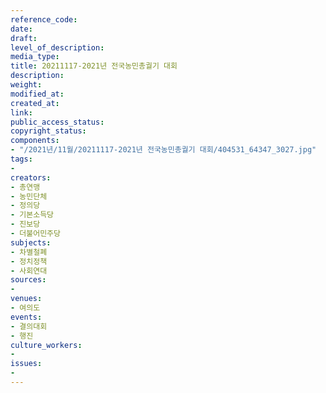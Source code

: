 ```yaml
---
reference_code: 
date: 
draft: 
level_of_description: 
media_type: 
title: 20211117-2021년 전국농민총궐기 대회
description: 
weight: 
modified_at: 
created_at: 
link: 
public_access_status: 
copyright_status: 
components:
- "/2021년/11월/20211117-2021년 전국농민총궐기 대회/404531_64347_3027.jpg"
tags:
- 
creators:
- 총연맹
- 농민단체
- 정의당
- 기본소득당
- 진보당
- 더불어민주당
subjects:
- 차별철폐
- 정치정책
- 사회연대
sources:
- 
venues:
- 여의도
events:
- 결의대회
- 행진
culture_workers:
- 
issues:
- 
---
```

